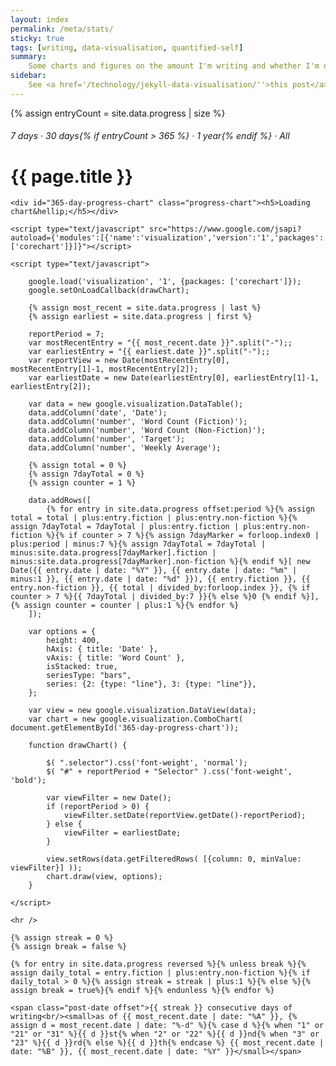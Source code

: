 ```yaml
---
layout: index
permalink: /meta/stats/
sticky: true
tags: [writing, data-visualisation, quantified-self]
summary: 
    Some charts and figures on the amount I'm writing and whether I'm doing so consistently. This is inspired by <a href='http://twitter.com/jamietr'>@jamietr</a>'s quantified-self project&hellip; and his <a href='http://open.jamierubin.net/v7/writing.php'> 500+ day writing streak</a>!
sidebar: 
    See <a href='/technology/jekyll-data-visualisation/''>this post</a> for more details.
---
```


{% assign entryCount = site.data.progress | size %}

<h6 id="tag-subheader" class="post-subtitle"><span class="selector" id="7Selector" onclick='setPeriod(7)'>7 days</span> &middot; <span class="selector" id="30Selector"  onclick='setPeriod(30)'>30 days</span>{% if entryCount > 365 %} &middot; <span class="selector" id="365Selector" onclick='setPeriod(365)'>1 year</span>{% endif %} &middot; <span class="selector" id="0Selector" onclick='setPeriod(0)'>All</span></h6>
<h1 id="tag-header" class="post-title">{{ page.title }}</h1>

<article itemscope itemtype="http://schema.org/Article">
    <meta itemprop="name" content="{{ page.title }}" />
    <meta itemprop="datePublished" content="{{ page.date | date_to_xmlschema }}" />

    <div id="365-day-progress-chart" class="progress-chart"><h5>Loading chart&hellip;</h5></div>

    <script type="text/javascript" src="https://www.google.com/jsapi?autoload={'modules':[{'name':'visualization','version':'1','packages':['corechart']}]}"></script>

    <script type="text/javascript">

        google.load('visualization', '1', {packages: ['corechart']});
        google.setOnLoadCallback(drawChart);

        {% assign most_recent = site.data.progress | last %}
        {% assign earliest = site.data.progress | first %}

        reportPeriod = 7;
        var mostRecentEntry = "{{ most_recent.date }}".split("-");;
        var earliestEntry = "{{ earliest.date }}".split("-");;
        var reportView = new Date(mostRecentEntry[0], mostRecentEntry[1]-1, mostRecentEntry[2]);
        var earliestDate = new Date(earliestEntry[0], earliestEntry[1]-1, earliestEntry[2]);

        var data = new google.visualization.DataTable();
        data.addColumn('date', 'Date');
        data.addColumn('number', 'Word Count (Fiction)');
        data.addColumn('number', 'Word Count (Non-Fiction)');
        data.addColumn('number', 'Target');
        data.addColumn('number', 'Weekly Average');

        {% assign total = 0 %}
        {% assign 7dayTotal = 0 %}
        {% assign counter = 1 %}

        data.addRows([
            {% for entry in site.data.progress offset:period %}{% assign total = total | plus:entry.fiction | plus:entry.non-fiction %}{% assign 7dayTotal = 7dayTotal | plus:entry.fiction | plus:entry.non-fiction %}{% if counter > 7 %}{% assign 7dayMarker = forloop.index0 | plus:period | minus:7 %}{% assign 7dayTotal = 7dayTotal | minus:site.data.progress[7dayMarker].fiction | minus:site.data.progress[7dayMarker].non-fiction %}{% endif %}[ new Date({{ entry.date | date: "%Y" }}, {{ entry.date | date: "%m" | minus:1 }}, {{ entry.date | date: "%d" }}), {{ entry.fiction }}, {{ entry.non-fiction }}, {{ total | divided_by:forloop.index }}, {% if counter > 7 %}{{ 7dayTotal | divided_by:7 }}{% else %}0 {% endif %}],{% assign counter = counter | plus:1 %}{% endfor %}
        ]);

        var options = {
            height: 400,
            hAxis: { title: 'Date' },
            vAxis: { title: 'Word Count' },
            isStacked: true,
            seriesType: "bars",
            series: {2: {type: "line"}, 3: {type: "line"}},
        };

        var view = new google.visualization.DataView(data);
        var chart = new google.visualization.ComboChart( document.getElementById('365-day-progress-chart'));

        function drawChart() {

            $( ".selector").css('font-weight', 'normal');
            $( "#" + reportPeriod + "Selector" ).css('font-weight', 'bold');

            var viewFilter = new Date();
            if (reportPeriod > 0) {
                viewFilter.setDate(reportView.getDate()-reportPeriod);
            } else {
                viewFilter = earliestDate;
            }

            view.setRows(data.getFilteredRows( [{column: 0, minValue: viewFilter}] ));
            chart.draw(view, options);
        }

    </script>

    <hr />

    {% assign streak = 0 %}
    {% assign break = false %}

    {% for entry in site.data.progress reversed %}{% unless break %}{% assign daily_total = entry.fiction | plus:entry.non-fiction %}{% if daily_total > 0 %}{% assign streak = streak | plus:1 %}{% else %}{% assign break = true%}{% endif %}{% endunless %}{% endfor %}

    <span class="post-date offset">{{ streak }} consecutive days of writing<br/><small>as of {{ most_recent.date | date: "%A" }}, {% assign d = most_recent.date | date: "%-d" %}{% case d %}{% when "1" or "21" or "31" %}{{ d }}st{% when "2" or "22" %}{{ d }}nd{% when "3" or "23" %}{{ d }}rd{% else %}{{ d }}th{% endcase %} {{ most_recent.date | date: "%B" }}, {{ most_recent.date | date: "%Y" }}</small></span>

</article>
